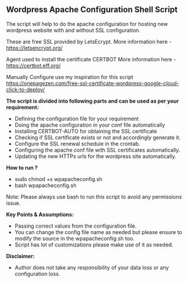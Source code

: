 ## Wordpress Apache Configuration Shell Script

The script will help to do the apache configuration for hosting new wordpress website with and without SSL configuration. 

These are free SSL provided by LetsEcrypt. 
More information here - https://letsencrypt.org/

Agent used to install the certificate CERTBOT
More information here - https://certbot.eff.org/

Manually Configure use my inspiration for this script
https://onepagezen.com/free-ssl-certificate-wordpress-google-cloud-click-to-deploy/

**The script is divided into following parts and can be used as per your requirement:**

* Defining the configuration file for your requirement
* Doing the apache configuration in your conf file automatically
* Installing CERTBOT-AUTO for obtaining the SSL certificate
* Checking if SSL certificate exists or not and accordingly generate it.
* Configure the SSL renewal schedule in the crontab.
* Configuring the apache conf file with SSL certificates automatically.
* Updating the new HTTPs urls for the wordpress site automatically.

**How to run ?**

* sudo chmod +x wpapacheconfig.sh
* bash wpapacheconfig.sh

Note: Please always use bash to run this script to avoid any permissions issue.

**Key Points & Assumptions:**

* Passing correct values from the configuration file.
* You can change the config file name as needed but please ensure to modify the source in the wpapacheconfig.sh too.
* Script has lot of customizations please make use of it as needed.

**Disclaimer:**

* Author does not take any responsibility of your data loss or any configuration loss.
